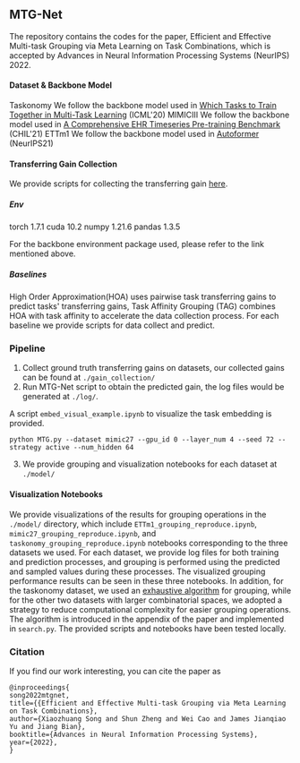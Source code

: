 ## MTG-Net

The repository contains the codes for the paper, Efficient and Effective Multi-task Grouping via Meta Learning on Task Combinations, which is accepted by Advances in Neural Information Processing Systems (NeurIPS) 2022.

#### Dataset & Backbone Model
Taskonomy We follow the backbone model used in [Which Tasks to Train Together in Multi-Task Learning](https://github.com/tstandley/taskgrouping) (ICML'20)
MIMICIII We follow the backbone model used in [A Comprehensive EHR Timeseries Pre-training Benchmark](https://dl.acm.org/doi/pdf/10.1145/3450439.3451877) (CHIL'21)
ETTm1 We follow the backbone model used in [Autoformer](https://github.com/thuml/Autoformer) (NeurIPS21)

#### Transferring Gain Collection

We provide scripts for collecting the transferring gain [here](./gain_collection).

##### Env
torch 1.7.1
cuda 10.2
numpy 1.21.6
pandas 1.3.5

For the backbone environment package used, please refer to the link mentioned above.
##### Baselines
High Order Approximation(HOA) uses pairwise task transferring gains to predict tasks' transferring gains, 
Task Affinity Grouping (TAG) combines HOA with task affinity to accelerate the data collection process.
For each baseline we provide scripts for data collect and predict.

### Pipeline

1. Collect ground truth transferring gains on datasets, our collected gains can be found at `./gain_collection/`
2. Run MTG-Net script to obtain the predicted gain, the log files would be generated at `./log/`.

A script `embed_visual_example.ipynb` to visualize the task embedding is provided.
```
python MTG.py --dataset mimic27 --gpu_id 0 --layer_num 4 --seed 72 --strategy active --num_hidden 64
```

3. We provide grouping and visualization notebooks for each dataset at `./model/`

#### Visualization Notebooks

We provide visualizations of the results for grouping operations in the `./model/` directory, which include `ETTm1_grouping_reproduce.ipynb`, `mimic27_grouping_reproduce.ipynb`, and `taskonomy_grouping_reproduce.ipynb` notebooks corresponding to the three datasets we used. For each dataset, we provide log files for both training and prediction processes, and grouping is performed using the predicted and sampled values during these processes. The visualized grouping performance results can be seen in these three notebooks. In addition, for the taskonomy dataset, we used an [exhaustive algorithm](https://github.com/tstandley/taskgrouping) for grouping, while for the other two datasets with larger combinatorial spaces, we adopted a strategy to reduce computational complexity for easier grouping operations. The algorithm is introduced in the appendix of the paper and implemented in `search.py`. The provided scripts and notebooks have been tested locally.

### Citation

If you find our work interesting, you can cite the paper as

```text
@inproceedings{
song2022mtgnet,
title={{Efficient and Effective Multi-task Grouping via Meta Learning on Task Combinations},
author={Xiaozhuang Song and Shun Zheng and Wei Cao and James Jianqiao Yu and Jiang Bian},
booktitle={Advances in Neural Information Processing Systems},
year={2022},
}
```